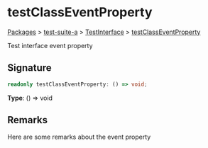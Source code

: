 # testClassEventProperty

[Packages](/) > [test-suite-a](/test-suite-a/) > [TestInterface](/test-suite-a/testinterface-interface/) > [testClassEventProperty](/test-suite-a/testinterface-interface/testclasseventproperty-propertysignature)

Test interface event property

<a id="testclasseventproperty-signature"></a>

## Signature

```typescript
readonly testClassEventProperty: () => void;
```

**Type**: () => void

<a id="testclasseventproperty-remarks"></a>

## Remarks

Here are some remarks about the event property
